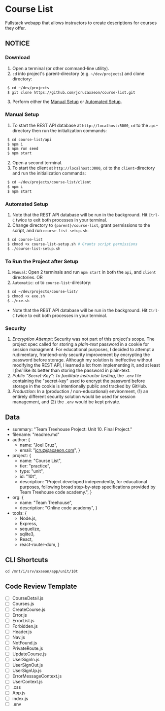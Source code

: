 # Course List
Fullstack webapp that allows instructors to create descriptions for courses they offer.

## NOTICE

### Download
1. Open a terminal (or other command-line utility).
2. `cd` into project's parent-directory (e.g. `~/dev/projects`) and clone directory:
```bash
 $ cd ~/dev/projects
 $ git clone https://github.com/jcruzaxaeon/course-list.git
```
3. Perform either the [Manual Setup](#manual-setup) or [Automated Setup](#automated-setup).

### Manual Setup
1. To start the REST API database at `http://localhost:5000`, `cd` to the `api`-directory then run the initialization commands:
```bash
 $ cd course-list/api
 $ npm i
 $ npm run seed
 $ npm start
```
2. Open a second terminal.
3. To start the client at `http://localhost:3000`, `cd` to the `client`-directory and run the initialization commands:
```bash
 $ cd ~/dev/projects/course-list/client
 $ npm i
 $ npm start
```

### Automated Setup
1. Note that the REST API database will be run in the background. Hit `Ctrl-C` twice to exit both processes in your terminal.
2. Change directory to `{parent}/course-list`, grant permissions to the script, and run `course-list-setup.sh`:
```bash
 $ cd course-list
 $ chmod +x course-list-setup.sh # Grants script permissions
 $ ./course-list-setup.sh
```

### To Run the Project after Setup
1. `Manual`: Open 2 terminals and run `npm start` in both the `api`, and `client` directories. OR
2. `Automatic`: `cd` to `course-list`-directory:
```bash
 $ cd ~/dev/projects/course-list/
 $ chmod +x exe.sh
 $ ./exe.sh
```
- Note that the REST API database will be run in the background. Hit `Ctrl-C` twice to exit both processes in your terminal.

### Security
1. *Encryption Attempt*: Security was not part of this project's scope.  The project spec called for storing a *plain-text* password in a cookie for session managment.  For educational purposes, I decided to attempt a rudimentary, frontend-only security improvement by encrypting the password before storage.  Although my solution is ineffective without modifying the REST API, I learned a lot from implementing it, and at least I *feel* like its better than storing the password in plain-text.
1. *Public "Secret-Key"*: *To facilitate instructor testing*, the `.env` file containing the "secret-key" used to encrypt the password before storage in the cookie is intentionally public and tracked by GitHub.
1. *Production*: In a (production / non-educational) environment, (1) an entirely different security solution would be used for session management, and (2) the `.env` would be kept private.

## Data
- summary: "Team Treehouse Project: Unit 10. Final Project."
- filename: "readme.md"
- author: {
   - name: "Joel Cruz",
   - email: "jcruz@axaeon.com", }
- project: {
   - name: "Course List",
   - tier: "practice",
   - type: "unit",
   - id: "10t",
   - description: "Project developed independently, for educational purposes, following broad step-by-step specifications provided by Team Treehouse code academy.", }
- org: {
   - name: "Team Treehouse",
   - description: "Online code academy", }
- tools: {
   - Node.js,
   - Express,
	- sequelize,
	- sqlite3,
   - React,
   - react-router-dom, }

## CLI Shortcuts
```
cd /mnt/i/srv/axaeon/app/unit/10t
```

## Code Review Template
- [ ] CourseDetail.js
- [ ] Courses.js
- [ ] CreateCourse.js
- [ ] Error.js
- [ ] ErrorList.js
- [ ] Forbidden.js
- [ ] Header.js
- [ ] Nav.js
- [ ] NotFound.js
- [ ] PrivateRoute.js
- [ ] UpdateCourse.js
- [ ] UserSignIn.js
- [ ] UserSignOut.js
- [ ] UserSignUp.js
- [ ] ErrorMessageContext.js
- [ ] UserContext.js
- [ ] .css
- [ ] App.js
- [ ] index.js
- [ ] .env
